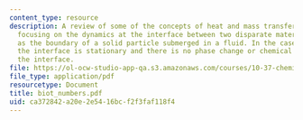 ```yaml
---
content_type: resource
description: A review of some of the concepts of heat and mass transfer, particularly
  focusing on the dynamics at the interface between two disparate materials, such
  as the boundary of a solid particle submerged in a fluid. In the cases considered,
  the interface is stationary and there is no phase change or chemical reaction at
  the interface.
file: https://ol-ocw-studio-app-qa.s3.amazonaws.com/courses/10-37-chemical-and-biological-reaction-engineering-spring-2007/ca372842a20e2e5416bcf2f3faf118f4_biot_numbers.pdf
file_type: application/pdf
resourcetype: Document
title: biot_numbers.pdf
uid: ca372842-a20e-2e54-16bc-f2f3faf118f4
---
```

